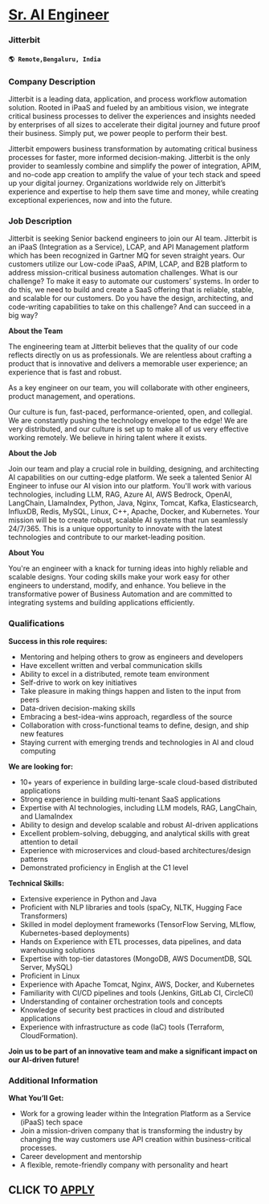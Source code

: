 # [Sr. AI Engineer](https://www.remotewlb.com/apply/sr-ai-engineer-112976)  
### Jitterbit  
#### `🌎 Remote,Bengaluru, India`  

### **Company Description**

Jitterbit is a leading data, application, and process workflow automation solution. Rooted in iPaaS and fueled by an ambitious vision, we integrate critical business processes to deliver the experiences and insights needed by enterprises of all sizes to accelerate their digital journey and future proof their business. Simply put, we power people to perform their best.

Jitterbit empowers business transformation by automating critical business processes for faster, more informed decision-making. Jitterbit is the only provider to seamlessly combine and simplify the power of integration, APIM, and no-code app creation to amplify the value of your tech stack and speed up your digital journey. Organizations worldwide rely on Jitterbit’s experience and expertise to help them save time and money, while creating exceptional experiences, now and into the future.

###  **Job Description**

Jitterbit is seeking Senior backend engineers to join our AI team. Jitterbit is an iPaaS (Integration as a Service), LCAP, and API Management platform which has been recognized in Gartner MQ for seven straight years. Our customers utilize our Low-code iPaaS, APIM, LCAP, and B2B platform to address mission-critical business automation challenges. What is our challenge? To make it easy to automate our customers’ systems. In order to do this, we need to build and create a SaaS offering that is reliable, stable, and scalable for our customers. Do you have the design, architecting, and code-writing capabilities to take on this challenge? And can succeed in a big way?

 **About the Team**

The engineering team at Jitterbit believes that the quality of our code reflects directly on us as professionals. We are relentless about crafting a product that is innovative and delivers a memorable user experience; an experience that is fast and robust.

As a key engineer on our team, you will collaborate with other engineers, product management, and operations.

Our culture is fun, fast-paced, performance-oriented, open, and collegial. We are constantly pushing the technology envelope to the edge! We are very distributed, and our culture is set up to make all of us very effective working remotely. We believe in hiring talent where it exists.

 **About the Job**

Join our team and play a crucial role in building, designing, and architecting AI capabilities on our cutting-edge platform. We seek a talented Senior AI Engineer to infuse our AI vision into our platform. You'll work with various technologies, including LLM, RAG, Azure AI, AWS Bedrock, OpenAI, LangChain, LlamaIndex, Python, Java, Nginx, Tomcat, Kafka, Elasticsearch, InfluxDB, Redis, MySQL, Linux, C++, Apache, Docker, and Kubernetes. Your mission will be to create robust, scalable AI systems that run seamlessly 24/7/365. This is a unique opportunity to innovate with the latest technologies and contribute to our market-leading position.

 **About You**

You're an engineer with a knack for turning ideas into highly reliable and scalable designs. Your coding skills make your work easy for other engineers to understand, modify, and enhance. You believe in the transformative power of Business Automation and are committed to integrating systems and building applications efficiently.

###  **Qualifications**

 **Success in this role requires:**

  * Mentoring and helping others to grow as engineers and developers
  * Have excellent written and verbal communication skills
  * Ability to excel in a distributed, remote team environment
  * Self-drive to work on key initiatives 
  * Take pleasure in making things happen and listen to the input from peers 
  * Data-driven decision-making skills
  * Embracing a best-idea-wins approach, regardless of the source 
  * Collaboration with cross-functional teams to define, design, and ship new features
  * Staying current with emerging trends and technologies in AI and cloud computing

 **We are looking for:**

  * 10+ years of experience in building large-scale cloud-based distributed applications
  * Strong experience in building multi-tenant SaaS applications
  * Expertise with AI technologies, including LLM models, RAG, LangChain, and LlamaIndex
  * Ability to design and develop scalable and robust AI-driven applications
  * Excellent problem-solving, debugging, and analytical skills with great attention to detail
  * Experience with microservices and cloud-based architectures/design patterns
  * Demonstrated proficiency in English at the C1 level

 **Technical Skills:**

  * Extensive experience in Python and Java
  * Proficient with NLP libraries and tools (spaCy, NLTK, Hugging Face Transformers)
  * Skilled in model deployment frameworks (TensorFlow Serving, MLflow, Kubernetes-based deployments)
  * Hands on Experience with ETL processes, data pipelines, and data warehousing solutions
  * Expertise with top-tier datastores (MongoDB, AWS DocumentDB, SQL Server, MySQL)
  * Proficient in Linux
  * Experience with Apache Tomcat, Nginx, AWS, Docker, and Kubernetes
  * Familiarity with CI/CD pipelines and tools (Jenkins, GitLab CI, CircleCI)
  * Understanding of container orchestration tools and concepts
  * Knowledge of security best practices in cloud and distributed applications
  * Experience with infrastructure as code (IaC) tools (Terraform, CloudFormation). 

**Join us to be part of an innovative team and make a significant impact on our AI-driven future!**

###  **Additional Information**

 **What You’ll Get:**

  * Work for a growing leader within the Integration Platform as a Service (iPaaS) tech space
  * Join a mission-driven company that is transforming the industry by changing the way customers use API creation within business-critical processes.
  * Career development and mentorship
  * A flexible, remote-friendly company with personality and heart

  
## CLICK TO [APPLY](https://www.remotewlb.com/apply/sr-ai-engineer-112976)

